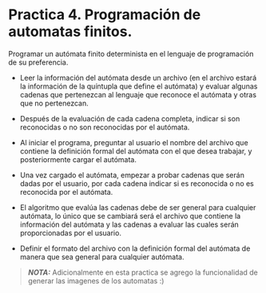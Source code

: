 # Practica 4. Programación de automatas finitos.

Programar un autómata finito determinista en el lenguaje de
programación de su preferencia.

- Leer la información del autómata desde un archivo (en el
archivo estará la información de la quíntupla que define el
autómata) y evaluar algunas cadenas que pertenezcan al
lenguaje que reconoce el autómata y otras que no
pertenezcan.

- Después de la evaluación de cada cadena completa, indicar si
son reconocidas o no son reconocidas por el autómata.

- Al iniciar el programa, preguntar al usuario el nombre del
archivo que contiene la definición formal del autómata con el
que desea trabajar, y posteriormente cargar el autómata.

- Una vez cargado el autómata, empezar a probar cadenas que
serán dadas por el usuario, por cada cadena indicar si es
reconocida o no es reconocida por el autómata.

- El algoritmo que evalúa las cadenas debe de ser general para
cualquier autómata, lo único que se cambiará será el archivo
que contiene la información del autómata y las cadenas a
evaluar las cuales serán proporcionadas por el usuario.

- Definir el formato del archivo con la definición formal del autómata
de manera que sea general para cualquier autómata.


>***NOTA:*** Adicionalmente en esta practica se agrego la funcionalidad de generar las imagenes de los automatas :)
